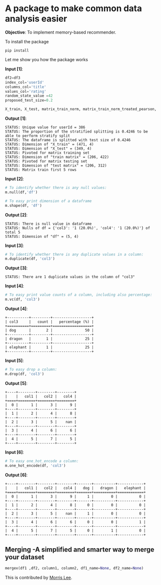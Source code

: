 
# A package to make common data analysis easier

**Objective**: To implement memory-based recommender.

To install the package

```
pip install 
```

Let me show you how the package works

**Input [1]**:

```python
df2=df3
index_col='userId'
columns_col='title'
values_col='rating'
random_state_value =42
proposed_test_size=0.2

X_train, X_test, matrix_train_norm, matrix_train_norm_treated_pearson, matrix_test = recommender_pre_processing(df2, index_col=index_col, columns_col=columns_col, values_col=values_col, random_state_value =random_state_value, proposed_test_size=proposed_test_size)
```

**Output [1]**:

```
STATUS: Unique value for userId = 386
STATUS: The proportion of the stratified splitting is 0.4246 to be able to perform stratify split
STATUS: The dataframe is splitted with test size of 0.4246
STATUS: Dimension of "X_train" = (471, 4)
STATUS: Dimension of "X_test" = (349, 4)
STATUS: Pivoted for matrix training set
STATUS: Dimension of "train matrix" = (206, 422)
STATUS: Pivoted for matrix testing set
STATUS: Dimension of "test matrix" = (206, 312)
STATUS: Matrix train first 5 rows
```

**Input [2]**:
```python
# To identify whether there is any null values:
m.null(df,'df')

# To easy print dimension of a dataframe
m.shape(df, 'df')
```

**Output [2]**:
```
STATUS: There is null value in dataframe
STATUS: Nulls of df = {'col3': '1 (20.0%)', 'col4': '1 (20.0%)'} of total 5
STATUS: Dimension of "df" = (5, 4)
```

**Input [3]**:
```python
# To identify whether there is any duplicate values in a column:
m.duplicate(df, 'col3')
```
**Output [3]**:
```
STATUS: There are 1 duplicate values in the column of "col3"
```

**Input [4]**:
```python
# To easy print value counts of a column, including also percentage:
m.vc(df, 'col3')
```
**Output [4]**:
```
+----------+---------+------------------+
| col3     |   count |   percentage (%) |
+==========+=========+==================+
| dog      |       2 |               50 |
+----------+---------+------------------+
| dragon   |       1 |               25 |
+----------+---------+------------------+
| elephant |       1 |               25 |
+----------+---------+------------------+
```

**Input [5]**:
```python
# To easy drop a column:
m.drop(df, 'col3')
```
**Output [5]**:
```
+----+--------+--------+--------+
|    |   col1 |   col2 |   col4 |
+====+========+========+========+
|  0 |      1 |      3 |      9 |
+----+--------+--------+--------+
|  1 |      2 |      4 |      8 |
+----+--------+--------+--------+
|  2 |      3 |      5 |    nan |
+----+--------+--------+--------+
|  3 |      4 |      6 |      6 |
+----+--------+--------+--------+
|  4 |      5 |      7 |      5 |
+----+--------+--------+--------+
```
**Input [6]**:
```python
# To easy one_hot_encode a column:
m.one_hot_encode(df, 'col3')
```
**Output [6]**:
```
+----+--------+--------+--------+-------+----------+------------+
|    |   col1 |   col2 |   col4 |   dog |   dragon |   elephant |
+====+========+========+========+=======+==========+============+
|  0 |      1 |      3 |      9 |     1 |        0 |          0 |
+----+--------+--------+--------+-------+----------+------------+
|  1 |      2 |      4 |      8 |     0 |        0 |          0 |
+----+--------+--------+--------+-------+----------+------------+
|  2 |      3 |      5 |    nan |     1 |        0 |          0 |
+----+--------+--------+--------+-------+----------+------------+
|  3 |      4 |      6 |      6 |     0 |        0 |          1 |
+----+--------+--------+--------+-------+----------+------------+
|  4 |      5 |      7 |      5 |     0 |        1 |          0 |
+----+--------+--------+--------+-------+----------+------------+
```

## Merging -A simplified and smarter way to merge your dataset

```python
mergex(df1 ,df2, column1, column2, df1_name=None, df2_name=None)
```

This is contributed by [Morris Lee](http://www.morris-lee.com/).